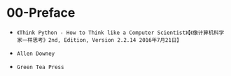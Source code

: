 # 00-Preface


+ `《Think Python - How to Think like a Computer Scientist》【《像计算机科学家一样思考》2nd, Edition, Version 2.2.14 2016年7月21日】`

+ `Allen Downey`
+ `Green Tea Press`

